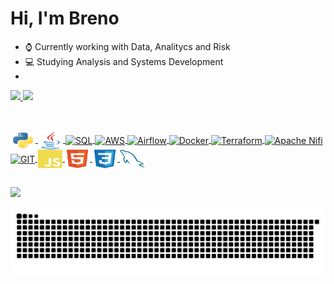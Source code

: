 # Hi, I'm Breno

- ⌚ Currently working with Data, Analitycs and Risk
- 💻 Studying Analysis and Systems Development
- 
<div>
  <a href="https://github.com/santos-breno">
  <img height="166em" src="https://github-readme-stats.vercel.app/api?username=santos-breno&show_icons=true&theme=radical&include_all_commits=true&count_private=true"/>
  <img height="166em" src="https://github-readme-stats.vercel.app/api/top-langs/?username=santos-breno&layout=compact&langs_count=7&theme=radical"/>
</div>

  ##
<div style="display: inline_block"><br>
  <img align="center" alt="Python" height="30" width="40" src="https://raw.githubusercontent.com/devicons/devicon/master/icons/python/python-original.svg">
  <img align="center" alt="Java" height="30" width="40" src="https://raw.githubusercontent.com/devicons/devicon/master/icons/java/java-original.svg">
  <img align="center" alt="SQL" height="30" width="40" src="https://www.freeiconspng.com/uploads/sql-server-icon-8.png">
  <img align="center" alt="AWS" height="30" width="40" src="https://cdn.jsdelivr.net/gh/devicons/devicon/icons/amazonwebservices/amazonwebservices-original.svg"/>
  <img align="center" alt="Airflow" height="26" width="30" src="https://avatars.githubusercontent.com/u/33643075?s=280&v=4" />
  <img align="center" alt="Docker" height="30" width="40" src="https://cdn.jsdelivr.net/gh/devicons/devicon/icons/docker/docker-original.svg" />
  <img align="center" alt="Terraform" height="30" width="40" src="https://cdn.icon-icons.com/icons2/2107/PNG/512/file_type_terraform_icon_130125.png" />
  <img align="center" alt="Apache Nifi" height="30" width="60"  src="https://cdn.icon-icons.com/icons2/2699/PNG/512/apache_nifi_logo_icon_167863.png">
  
  <img align="center" alt="GIT" height="30" width="40"  src="https://cdn.jsdelivr.net/gh/devicons/devicon/icons/git/git-original.svg">

  <img align="center" alt="JS" height="30" width="40" src="https://raw.githubusercontent.com/devicons/devicon/master/icons/javascript/javascript-plain.svg">
  <img align="center" alt="HTML" height="30" width="40" src="https://raw.githubusercontent.com/devicons/devicon/master/icons/html5/html5-original.svg">
  <img align="center" alt="CSS" height="30" width="40" src="https://raw.githubusercontent.com/devicons/devicon/master/icons/css3/css3-original.svg">
  <img align="center" alt="Mysql" height="30" width="40" src="https://raw.githubusercontent.com/devicons/devicon/master/icons/mysql/mysql-original.svg">


  
</div>
  
 ##
<div>
  <a href="https://www.linkedin.com/in/breno-santos-03983a202/" target="_blank"><img src="https://img.shields.io/badge/-LinkedIn-%230077B5?style=for-the-badge&logo=linkedin&logoColor=white" target="_blank"></a> 
<div/>
  
<div>
 
 ![Snake animation](https://github.com/santos-breno/santos-breno/blob/output/github-contribution-grid-snake.svg)
</div>
